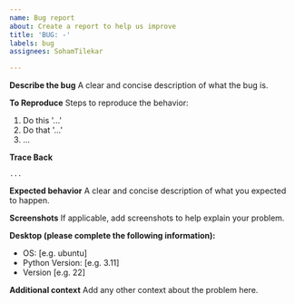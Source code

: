 ```yaml
---
name: Bug report
about: Create a report to help us improve
title: 'BUG: -'
labels: bug
assignees: SohamTilekar

---
```


**Describe the bug**
A clear and concise description of what the bug is.

**To Reproduce**
Steps to reproduce the behavior:
1. Do this '...'
2. Do that '...'
3. ...

**Trace Back**
```
...
```

**Expected behavior**
A clear and concise description of what you expected to happen.

**Screenshots**
If applicable, add screenshots to help explain your problem.

**Desktop (please complete the following information):**
 - OS: [e.g. ubuntu]
 - Python Version: [e.g. 3.11]
 - Version [e.g. 22]

**Additional context**
Add any other context about the problem here.
